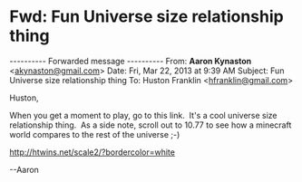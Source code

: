 # Fwd: Fun Universe size relationship thing

\---------- Forwarded message ----------
From: **Aaron Kynaston** <[akynaston@gmail.com](mailto:akynaston@gmail.com)\>
Date: Fri, Mar 22, 2013 at 9:39 AM
Subject: Fun Universe size relationship thing
To: Huston Franklin <[hfranklin@gmail.com](mailto:hfranklin@gmail.com)\>

Huston,

When you get a moment to play, go to this link.  It's a cool universe size relationship thing.  As a side note, scroll out to 10.77 to see how a minecraft world compares to the rest of the universe ;-)

<http://htwins.net/scale2/?bordercolor=white>

\--Aaron
